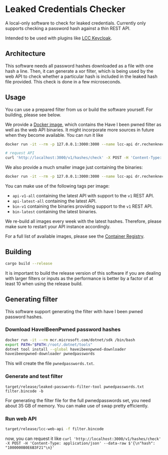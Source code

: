 # Leaked Credentials Checker

A local-only software to check for leaked credentials. Currently only supports checking a password hash against a thin REST API.

Intended to be used with plugins like [LCC Keycloak](https://rechenknecht.net/mixxplorer/lcc/lcc-keycloak).

## Architecture

This software needs all password hashes downloaded as a file with one hash a line. Then, it can generate a xor filter, which is being used by the web API to check whether a particular hash is included in the leaked hash file provided. This check is done in a few microseconds.

## Usage

You can use a prepared filter from us or build the software yourself. For building, please see below.

We provide a [Docker image](./Dockerfile_filter), which contains the Have I been pwned filter as well as the web API binaries. It might incorporate more sources in future when they become available. You can run it like

```bash
docker run -it --rm -p 127.0.0.1:3000:3000 --name lcc-api dr.rechenknecht.net/mixxplorer/lcc/lcc/main:api-latest-all

# request API
curl 'http://localhost:3000/v1/hashes/check' -X POST -H 'Content-Type: application/json' --data-raw $'{\n"hash": "1000000A0E3B9F25FF41DE4B5A"\n}' -v
```

We also provide a much smaller image just containing the binaries:

```bash
docker run -it --rm -p 127.0.0.1:3000:3000 --name lcc-api dr.rechenknecht.net/mixxplorer/lcc/lcc/main:bin-latest
```

You can make use of the following tags per image:

* `api-v1-all` containing the latest API with support to the `v1` REST API.
* `api-latest-all` containing the latest API.
* `bin-v1` containing the binaries providing support to the `v1` REST API.
* `bin-latest` containing the latest binaries.

We re-build all images every week with the latest hashes. Therefore, please make sure to restart your API instance accordingly.

For a full list of available images, please see the [Container Registry](https://rechenknecht.net/mixxplorer/lcc/lcc/container_registry).

## Building

```bash
cargo build --release
```

It is important to build the release version of this software if you are dealing with larger filters or inputs as the performance is better by a factor of at least 10 when using the release build.

## Generating filter

This software support generating the filter with have I been pwned password hashes.

### Download HaveIBeenPwned password hashes

```bash
docker run -it --rm mcr.microsoft.com/dotnet/sdk /bin/bash
export PATH="$PATH:/root/.dotnet/tools"
dotnet tool install --global haveibeenpwned-downloader
haveibeenpwned-downloader pwnedpasswords
```

This will create the file `pwnedpasswords.txt`.

### Generate and test filter

`target/release/leaked-passwords-filter-tool pwnedpasswords.txt filter.bincode -b`

For generating the filter file for the full pwnedpasswords set, you need about 35 GB of memory. You can make use of swap pretty efficiently.

### Run web API

```bash
target/release/lcc-web-api -f filter.bincode
```

now, you can request it like `curl 'http://localhost:3000/v1/hashes/check' -X POST -H 'Content-Type: application/json' --data-raw $'{\n"hash": "1000000B0E6B3F21"\n}'`
